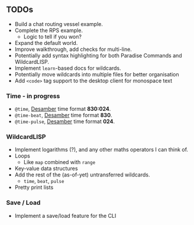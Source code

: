 ## TODOs

-   Build a chat routing vessel example.
-   Complete the RPS example.
    -   Logic to tell if you won?
-   Expand the default world.
-   Improve walkthrough, add checks for multi-line.
-   Potentially add syntax highlighting for both Paradise Commands and WildcardLISP.
-   Implement `learn`-based docs for wildcards.
-   Potentially move wildcards into multiple files for better organisation
-   Add `<code>` tag support to the desktop client for monospace text

### Time - in progress

-   `@time`, [Desamber](https://wiki.xxiivv.com/Desamber) time format **830:024**.
-   `@time-beat`, [Desamber](https://wiki.xxiivv.com/Desamber) time format **830**.
-   `@time-pulse`, [Desamber](https://wiki.xxiivv.com/Desamber) time format **024**.

### WildcardLISP

-   Implement logarithms (?), and any other maths operators I can think of.
-   Loops
    -   Like `map` combined with `range`
-   Key-value data structures
-   Add the rest of the (as-of-yet) untransferred wildcards.
    -   `time`, `beat`, `pulse`
-   Pretty print lists

### Save / Load

-   Implement a save/load feature for the CLI
